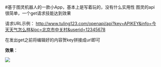 #基于图灵机器人的一款小App，基本上是写着玩的，没有什么实用性
图灵的api很简单，一个get请求技能达到效果

请求URL示例：
http://www.tuling123.com/openapi/api?key=APIKEY&info=今天天气怎么样&loc=北京市中关村&userid=12345678

在发出get之前将编辑好的内容贺key拼接成url即可

**效果**：

![](http://i13.tietuku.com/50d3f363b7c802ff.gif)